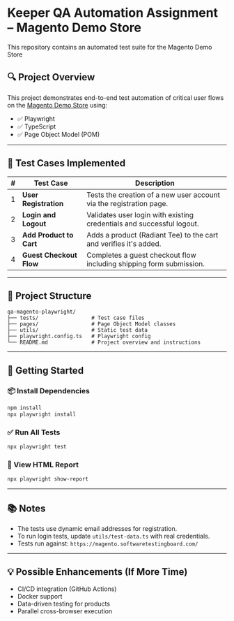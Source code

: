 # Keeper QA Automation Assignment – Magento Demo Store

This repository contains an automated test suite for the Magento Demo Store

## 🔍 Project Overview

This project demonstrates end-to-end test automation of critical user flows on the [Magento Demo Store](https://magento.softwaretestingboard.com/) using:

- ✅ Playwright
- ✅ TypeScript
- ✅ Page Object Model (POM)

---

## 🧪 Test Cases Implemented

| # | Test Case | Description |
|---|-----------|-------------|
| 1 | **User Registration** | Tests the creation of a new user account via the registration page. |
| 2 | **Login and Logout** | Validates user login with existing credentials and successful logout. |
| 3 | **Add Product to Cart** | Adds a product (Radiant Tee) to the cart and verifies it's added. |
| 4 | **Guest Checkout Flow** | Completes a guest checkout flow including shipping form submission. |

---

## 📁 Project Structure

```
qa-magento-playwright/
├── tests/                 # Test case files
├── pages/                 # Page Object Model classes
├── utils/                 # Static test data
├── playwright.config.ts   # Playwright config
└── README.md              # Project overview and instructions
```

---

## 🚀 Getting Started

### 📦 Install Dependencies

```bash
npm install
npx playwright install
```

### ✅ Run All Tests

```bash
npx playwright test
```

### 🧾 View HTML Report

```bash
npx playwright show-report
```

---

## 📚 Notes

- The tests use dynamic email addresses for registration.
- To run login tests, update `utils/test-data.ts` with real credentials.
- Tests run against: `https://magento.softwaretestingboard.com/`

---

## 💡 Possible Enhancements (If More Time)

- CI/CD integration (GitHub Actions)
- Docker support
- Data-driven testing for products
- Parallel cross-browser execution


